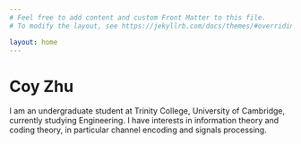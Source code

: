 ```yaml
---
# Feel free to add content and custom Front Matter to this file.
# To modify the layout, see https://jekyllrb.com/docs/themes/#overriding-theme-defaults

layout: home
---
```


# Coy Zhu

I am an undergraduate student at Trinity College, University of Cambridge, currently studying Engineering.
I have interests in information theory and coding theory, in particular channel encoding and signals processing.


